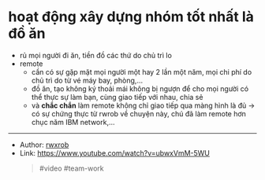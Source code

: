 # hoạt động xây dựng nhóm tốt nhất là đồ ăn

- rủ mọi người đi ăn, tiền đồ các thứ do chủ trì lo
- remote
  - cần có sự gặp mặt mọi người một hay 2 lần một năm, mọi chi phí do chủ trì do từ vé máy bay, phòng,...
  - đồ ăn, tạo không ký thoải mái không bị ngượn để cho mọi người có thể thực sự làm bạn, cùng giao tiếp với nhau, chia sẻ
  - và **chắc chắn** làm remote không chỉ giao tiếp qua màng hình là đủ → có sự chứng thực từ rwrob về chuyện này, chú đã làm remote hơn chục năm IBM network,...

---

- Author: [rwxrob](20211029005316.md)
- Link: <https://www.youtube.com/watch?v=ubwxVmM-5WU>
  > #video #team-work
